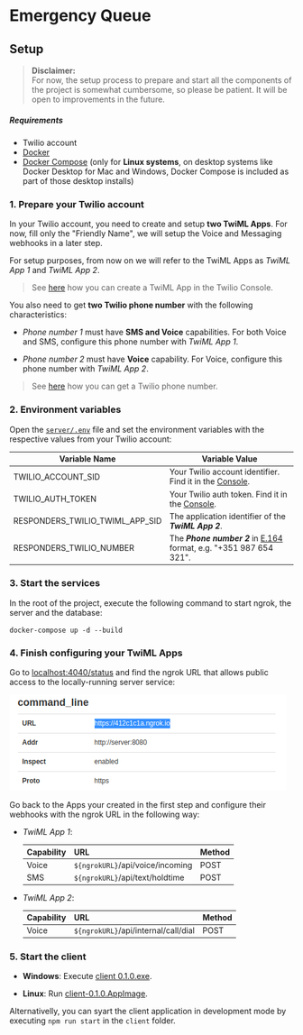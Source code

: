#  Emergency Queue

## Setup

> **Disclaimer:** <br>
> For now, the setup process to prepare and start all the components of the project is somewhat cumbersome, so please be patient. It will be open to improvements in the future.

##### Requirements

- Twilio account
- [Docker](https://docs.docker.com/get-docker/)
- [Docker Compose](https://docs.docker.com/compose/install/) (only for **Linux systems**, on desktop systems like Docker Desktop for Mac and Windows, Docker Compose is included as part of those desktop installs)

### 1. Prepare your Twilio account

In your Twilio account, you need to create and setup **two TwiML Apps**. For now, fill only the "Friendly Name", we will setup the Voice and Messaging webhooks in a later step.

For setup purposes, from now on we will refer to the TwiML Apps as _TwiML App 1_ and _TwiML App 2_.

> See [here](https://support.twilio.com/hc/en-us/articles/223180928-How-Do-I-Create-a-TwiML-App-) how you can create a TwiML App in the Twilio Console.

You also need to get **two Twilio phone number** with the following characteristics:

- _Phone number 1_ must have **SMS and Voice** capabilities. For both Voice and SMS, configure this phone number with _TwiML App 1_.

- _Phone number 2_ must have **Voice** capability. For Voice, configure this phone number with _TwiML App 2_.

> See [here](https://support.twilio.com/hc/en-us/articles/223135247-How-to-Search-for-and-Buy-a-Twilio-Phone-Number-from-Console) how you can get a Twilio phone number.

### 2. Environment variables

Open the [`server/.env`](server/.env) file and set the environment variables with the respective values from your Twilio account:

| Variable Name | Variable Value |
| --- | --- |
| TWILIO_ACCOUNT_SID | Your Twilio account identifier. Find it in the [Console](https://www.twilio.com/console). |
| TWILIO_AUTH_TOKEN | Your Twilio auth token. Find it in the [Console](https://www.twilio.com/console). |
| RESPONDERS_TWILIO_TWIML_APP_SID | The application identifier of the **_TwiML App 2_**. |
| RESPONDERS_TWILIO_NUMBER | The **_Phone number 2_** in [E.164](https://en.wikipedia.org/wiki/E.164) format, e.g. "+351 987 654 321". |


### 3. Start the services

In the root of the project, execute the following command to start ngrok, the server and the database:

```
docker-compose up -d --build
```

### 4. Finish configuring your TwiML Apps

Go to [localhost:4040/status](http://localhost:4040/status) and find the ngrok URL that allows public access to the locally-running server service:

![ngrok-URL](README-ngrok.png)

Go back to the Apps your created in the first step and configure their webhooks with the ngrok URL in the following way:

- _TwiML App 1_:

    | Capability | URL | Method |
    | --- | --- | --- |
    | Voice | `${ngrokURL}`/api/voice/incoming | POST |
    | SMS | `${ngrokURL}`/api/text/holdtime | POST |

- _TwiML App 2_:

    | Capability | URL | Method |
    | --- | --- | --- |
    | Voice | `${ngrokURL}`/api/internal/call/dial  | POST |

### 5. Start the client

- **Windows**: Execute [client 0.1.0.exe](client/dist/windows/client%200.1.0.exe).

- **Linux**: Run [client-0.1.0.AppImage](client/dist/linux/client-0.1.0.AppImage).


Alternativelly, you can syart the client application in development mode by executing `npm run start` in the `client` folder.